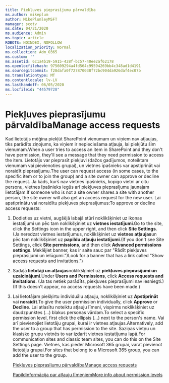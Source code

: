 ```yaml
---
title: Piekļuves pieprasījumu pārvaldība
ms.author: mikeplum
author: MikePlumleyMSFT
manager: scotv
ms.date: 04/21/2020
ms.audience: Admin
ms.topic: article
ROBOTS: NOINDEX, NOFOLLOW
localization_priority: Normal
ms.collection: Adm_O365
ms.custom: ''
ms.assetid: 6c1a4b19-5915-428f-bc57-40ee2af62178
ms.openlocfilehash: 975609294a4fd564c99594269bb4c348ad1d4191
ms.sourcegitcommit: f28dafa0f727870038f72bc904da926daf4ec07b
ms.translationtype: MT
ms.contentlocale: lv-LV
ms.lasthandoff: 06/05/2020
ms.locfileid: "44579728"
---
```

# <a name="manage-access-requests"></a><span data-ttu-id="38ab5-102">Piekļuves pieprasījumu pārvaldība</span><span class="sxs-lookup"><span data-stu-id="38ab5-102">Manage access requests</span></span>

<span data-ttu-id="38ab5-103">Kad lietotājs mēģina piekļūt SharePoint vienumam un viņiem nav atļaujas, tiks parādīts ziņojums, ka viņiem ir nepieciešama atļauja, lai piekļūtu šim vienumam.</span><span class="sxs-lookup"><span data-stu-id="38ab5-103">When a user tries to access an item in SharePoint and they don't have permission, they'll see a message that they need permission to access the item.</span></span> <span data-ttu-id="38ab5-104">Lietotājs var pieprasīt piekļuvi (dažos gadījumos, noteiktam vienumam vai pievienoties grupai), un vietnes īpašnieks var apstiprināt vai noraidīt pieprasījumu.</span><span class="sxs-lookup"><span data-stu-id="38ab5-104">The user can request access (in some cases, to the specific item or to join the group) and a site owner can approve or decline the request.</span></span> <span data-ttu-id="38ab5-105">Ja kāds, kurš nav vietnes īpašnieks, kopīgo vietni ar citu personu, vietnes īpašnieks iegūs arī piekļuves pieprasījumu jaunajam lietotājam.</span><span class="sxs-lookup"><span data-stu-id="38ab5-105">If someone who is not a site owner shares a site with another person, the site owner will also get an access request for the new user.</span></span> <span data-ttu-id="38ab5-106">Lai apstiprinātu vai noraidītu piekļuves pieprasījumus:</span><span class="sxs-lookup"><span data-stu-id="38ab5-106">To approve or decline access requests:</span></span>
  
1. <span data-ttu-id="38ab5-107">Dodieties uz vietni, augšējā labajā stūrī noklikšķiniet uz ikonas iestatījumi un pēc tam noklikšķiniet uz **vietnes iestatījumi**.</span><span class="sxs-lookup"><span data-stu-id="38ab5-107">Go to the site, click the Settings icon in the upper right, and then click **Site Settings**.</span></span> <span data-ttu-id="38ab5-108">(Ja neredzat vietnes iestatījumus, noklikšķiniet uz **vietnes atļaujas**un pēc tam noklikšķiniet uz **papildu atļauju iestatījumi**.</span><span class="sxs-lookup"><span data-stu-id="38ab5-108">(If you don't see Site Settings, click **Site permissions**, and then click **Advanced permissions settings**.</span></span> <span data-ttu-id="38ab5-109">Meklējiet banner, kas ir saite sauc par "Rādīt piekļuves pieprasījumi un ielūgumi.")</span><span class="sxs-lookup"><span data-stu-id="38ab5-109">Look for a banner that has a link called "Show access requests and invitations.")</span></span>
    
2. <span data-ttu-id="38ab5-110">Sadaļā **lietotāji un atļaujas**noklikšķiniet uz **piekļuves pieprasījumi un uzaicinājumi**.</span><span class="sxs-lookup"><span data-stu-id="38ab5-110">Under **Users and Permissions**, click **Access requests and invitations**.</span></span> <span data-ttu-id="38ab5-111">(Ja tas netiek parādīts, piekļuves pieprasījumi nav iesniegti.)</span><span class="sxs-lookup"><span data-stu-id="38ab5-111">(If this doesn't appear, no access requests have been made.)</span></span>
    
3. <span data-ttu-id="38ab5-112">Lai lietotājam piešķirtu individuālu atļauju, noklikšķiniet uz **Apstiprināt** vai **noraidīt**.</span><span class="sxs-lookup"><span data-stu-id="38ab5-112">To give the user permission individually, click **Approve** or **Decline**.</span></span> <span data-ttu-id="38ab5-113">Lai atlasītu noteiktu atļauju līmeni, vispirms noklikšķiniet uz daudzpunktes (...) blakus personas vārdam.</span><span class="sxs-lookup"><span data-stu-id="38ab5-113">To select a specific permission level, first click the ellipsis (...) next to the person's name.</span></span> <span data-ttu-id="38ab5-114">Vai arī pievienojiet lietotāju grupai, kurai ir vietnes atļaujas.</span><span class="sxs-lookup"><span data-stu-id="38ab5-114">Alternatively, add the user to a group that has permission to the site.</span></span> <span data-ttu-id="38ab5-115">Saziņas vietņu un klasisko grupu vietnēs to var izdarīt vietnes iestatījumu lapā.</span><span class="sxs-lookup"><span data-stu-id="38ab5-115">For communication sites and classic team sites, you can do this on the Site Settings page.</span></span> <span data-ttu-id="38ab5-116">Vietnes, kas pieder Microsoft 365 grupai, varat pievienot lietotāju grupai.</span><span class="sxs-lookup"><span data-stu-id="38ab5-116">For sites that belong to a Microsoft 365 group, you can add the user to the group.</span></span>
    
    [<span data-ttu-id="38ab5-117">Piekļuves pieprasījumu pārvaldība</span><span class="sxs-lookup"><span data-stu-id="38ab5-117">Manage access requests </span></span>](https://go.microsoft.com/fwlink/?linkid=2008747)
    
    [<span data-ttu-id="38ab5-118">Papildinformācija par atļauju līmeņiem</span><span class="sxs-lookup"><span data-stu-id="38ab5-118">More info about permission levels</span></span>](https://go.microsoft.com/fwlink/?linkid=867071)
    

